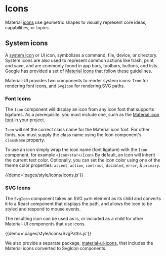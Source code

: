 # Icons

Material [icons](https://material.io/guidelines/style/icons.html) use geometric shapes to visually
represent core ideas, capabilities, or topics.

## System icons
A [system icon](https://material.io/guidelines/style/icons.html#icons-system-icons) or UI icon, symbolizes
a command, file, device, or directory. System icons are also used to represent common actions like trash, 
print, and save, and are commonly found in app bars, toolbars, buttons, and lists. Google has provided a 
set of [Material icons](https://material.io/icons/) that follow these guidelines.
 
Material-UI provides two components to render system icons: `Icon` for rendering font icons, and `SvgIcon` 
for rendering SVG paths.

### Font Icons

The `Icon` component will display an icon from any icon font that supports ligatures. 
As a prerequisite, you must include one, such as the 
[Material icon font](http://google.github.io/material-design-icons/#icon-font-for-the-web) in your project. 
 
`Icon` will set the correct class name for the Material icon font. For other fonts, you must supply the 
class name using the Icon component's `className` property.

To use an icon simply wrap the icon name (font ligature) with the `Icon` component, for example 
`<Icon>star</Icon>` 
By default, an Icon will inherit the current text color. Optionally, you can set the icon color using one
of the theme color properties: `accent`, `action`, `contrast`, `disabled`, `error`, & `primary`.

{{demo='pages/style/icons/Icons.js'}}

### SVG Icons

The `SvgIcon` component takes an SVG `path` element as its child and converts it to a React component that
displays the path, and allows the icon to be styled and respond to mouse events.

The resulting icon can be used as is, or included as a child for other Material-UI components that use icons.

{{demo='pages/style/icons/SvgPaths.js'}}

We also provide a separate package, [material-ui-icons](https://www.npmjs.com/package/material-ui-icons), 
that includes the Material icons converted to SvgIcon components.
